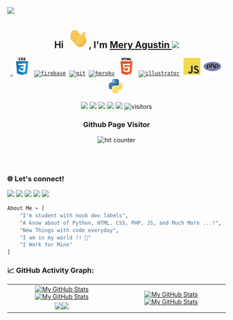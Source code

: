 

<!--

### Hi there 👋
**meryagustin/meryagustin** is a ✨ _special_ ✨ repository because its `README.md` (this file) appears on your GitHub profile.

Here are some ideas to get you started:

- 🔭 I’m currently working on ...
- 🌱 I’m currently learning ...
- 👯 I’m looking to collaborate on ...
- 🤔 I’m looking for help with ...
- 💬 Ask me about ...
- 📫 How to reach me: ...
- 😄 Pronouns: ...
- ⚡ Fun fact: ...
-->

[![](./headerbm.png)](#)

<h2 align="center">Hi  &nbsp;<a href="#"><img src="https://raw.githubusercontent.com/BM-TechID/BM-TechID/master/Hi.gif" width="48px"></a>, I'm <a href="https://www.instagram.com/mery_agstn26"> Mery Agustin </a><img src="https://emojis.slackmojis.com/emojis/images/1495224255/2288/christmas_parrot.gif?1495224255" width="30"/></h2>

<p align="center">
    <code><a href="https://www.w3schools.com/css/" target="_blank"> <img src="https://raw.githubusercontent.com/devicons/devicon/master/icons/css3/css3-original-wordmark.svg" alt="css3" width="40" height="40"/></a></code>&nbsp;
    <code><a href="https://firebase.google.com/" target="_blank"><img src="https://www.vectorlogo.zone/logos/firebase/firebase-icon.svg" alt="firebase" width="40" height="40"/></a></code>&nbsp;
    <code><a href="https://git-scm.com/" target="_blank"><img src="https://www.vectorlogo.zone/logos/git-scm/git-scm-icon.svg" alt="git" width="40" height="40"/></a></code>&nbsp;
    <code><a href="https://heroku.com" target="_blank"><img src="https://www.vectorlogo.zone/logos/heroku/heroku-icon.svg" alt="heroku" width="40" height="40"/></a></code>&nbsp;
    <code><a href="https://www.w3.org/html/" target="_blank"><img src="https://raw.githubusercontent.com/devicons/devicon/master/icons/html5/html5-original-wordmark.svg" alt="html5" width="40" height="40"/></a></code>&nbsp;
    <code><a href="https://www.adobe.com/in/products/illustrator.html" target="_blank"><img src="https://www.vectorlogo.zone/logos/adobe_illustrator/adobe_illustrator-icon.svg" alt="illustrator" width="40" height="40"/></a></code>&nbsp;
    <code><a href="https://developer.mozilla.org/en-US/docs/Web/JavaScript" target="_blank"><img src="https://raw.githubusercontent.com/devicons/devicon/master/icons/javascript/javascript-original.svg" alt="javascript" width="40" height="40"/></a></code>&nbsp;
    <code><a href="https://www.php.net" target="_blank"><img src="https://raw.githubusercontent.com/devicons/devicon/master/icons/php/php-original.svg" alt="php" width="40" height="40"/></a></code>&nbsp;
    <code><a href="https://www.python.org" target="_blank"><img src="https://raw.githubusercontent.com/devicons/devicon/master/icons/python/python-original.svg" alt="python" width="40" height="40"/></a></code>&nbsp;
   <br>

<p align="center">
    <a href="https://github.com/meryagustin/meryagustin"><img src="https://img.shields.io/badge/status-updating-brightgreen.svg"></a>
    <a href="https://github.com/python/cpython"><img src="https://img.shields.io/badge/Python-3.10-FF1493.svg"></a>
    <a href="https://github.com/meryagustin/meryagustin/graphs/contributors"><img src="https://img.shields.io/github/contributors/meryagustin/meryagustin?color=blue"></a>
    <a href="https://github.com/meryagustin"><img src="https://img.shields.io/github/stars/meryagustin.svg?color=blue&logo=github"></a>
    <a href="https://github.com/meryagustin/meryagustin/network/members"><img src="https://img.shields.io/github/forks/meryagustin/meryagustin.svg?color=blue&logo=github"></a>
    <img src="https://visitor-badge.laobi.icu/badge?page_id=meryagustin.meryagustin" alt="visitors"/>
</p>

### <p align="center">Github Page Visitor </p>
<p align="center"><img src="https://profile-counter.glitch.me/meryagustin/count.svg" alt="hit counter"></p>
<br>
<br>


### 🌐 Let's connect!
<p>
    <a href="https://meryagustin.github.io" target="blank"><img src="https://img.shields.io/badge/Website-meryagustin-red?" /></a>
    <a href="https://github.com/meryagustin" target="blank"><img src="https://img.shields.io/badge/meryagustin-30302f?style=flat&logo=github" /></a>
    <a href="https://instagram.com/mery_agstn26/" target="blank"><img src="https://img.shields.io/badge/mery_agstn26-30302f?style=flat&logo=instagram" /></a>
    <a href="https://twitter.com/meryagustin" target="blank"><img src="https://img.shields.io/badge/meryagustin-30302f?style=flat&logo=twitter" /></a>
    <a href="https://t.me/meryagustin" target="blank"><img src="https://img.shields.io/badge/meryagustin-30302f?style=flat&logo=telegram" /></a>
</p>


<!--
<h1 align="center"> "Always behind the scenes, the world in hand. Silence is scary, Moving deadly"</h1>
<h4 align="center">Free Open Source Developement <br> I Like to work privately</h4>
-->

```py
About Me = [
    "I'm student with noob dev labels",
    "A know about of Python, HTML. CSS, PHP, JS, and Much More ...!",
    "New Things with code everyday",
    "I am in my world !! 💞"
    "I Work for Mine"
]
```



### 📈 GitHub Activity Graph:
<table align="center">
    <tr>
        <td align="center"><a href="https://github.com/meryagustin#gh-light-mode-only"><img src="https://github-readme-stats.vercel.app/api?username=meryagustin&show_icons=true&theme=default&include_all_commits=true#gh-light-mode-only" alt="My GitHub Stats"/></a><a href="https://github.com/meryagustin#gh-dark-mode-only"><img src="https://github-readme-stats.vercel.app/api?username=meryagustin&show_icons=true&theme=tokyonight&include_all_commits=true#gh-dark-mode-only" alt="My GitHub Stats"/></a></td>
        <td rowspan="2" align="center"><a href="https://github.com/meryagustin#gh-light-mode-only"><img src="https://github-readme-stats.vercel.app/api/top-langs/?username=meryagustin&theme=default&langs_count=8#gh-light-mode-only" alt="My GitHub Stats"/></a><a href="https://github.com/meryagustin#gh-dark-mode-only"><img src="https://github-readme-stats.vercel.app/api/top-langs/?username=meryagustin&theme=tokyonight&langs_count=8#gh-dark-mode-only" alt="My GitHub Stats"/></a></td>
    </tr>
    <tr>
        <td align="center"><a href="https://github.com/meryagustin#gh-light-mode-only"><img src="https://github-readme-streak-stats.herokuapp.com/?user=meryagustin&theme=default"/></a><a href="https://github.com/meryagustin#gh-dark-mode-only"><img src="https://github-readme-streak-stats.herokuapp.com/?user=meryagustin&theme=tokyonight"/></a></td>
    </tr>
</table>












